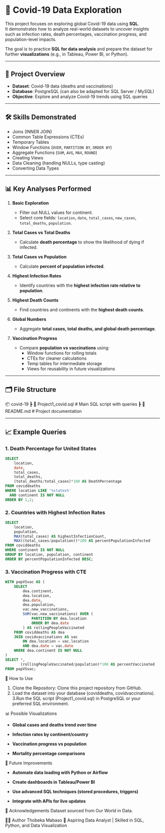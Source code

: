 # 🦠 Covid-19 Data Exploration

This project focuses on exploring global Covid-19 data using **SQL**.  
It demonstrates how to analyze real-world datasets to uncover insights such as infection rates, death percentages, vaccination progress, and population-level impacts.  

The goal is to practice **SQL for data analysis** and prepare the dataset for further **visualizations** (e.g., in Tableau, Power BI, or Python).

---

## 📂 Project Overview

- **Dataset**: Covid-19 data (deaths and vaccinations)  
- **Database**: PostgreSQL (can also be adapted for SQL Server / MySQL)  
- **Objective**: Explore and analyze Covid-19 trends using SQL queries  

---

## 🛠️ Skills Demonstrated

- Joins (INNER JOIN)  
- Common Table Expressions (CTEs)  
- Temporary Tables  
- Window Functions (`OVER`, `PARTITION BY`, `ORDER BY`)  
- Aggregate Functions (`SUM`, `AVG`, `MAX`, `ROUND`)  
- Creating Views  
- Data Cleaning (handling NULLs, type casting)  
- Converting Data Types  

---

## 📊 Key Analyses Performed

1. **Basic Exploration**
   - Filter out NULL values for continent.
   - Select core fields: `location`, `date`, `total_cases`, `new_cases`, `total_deaths`, `population`.

2. **Total Cases vs Total Deaths**
   - Calculate **death percentage** to show the likelihood of dying if infected.

3. **Total Cases vs Population**
   - Calculate **percent of population infected**.

4. **Highest Infection Rates**
   - Identify countries with the **highest infection rate relative to population**.

5. **Highest Death Counts**
   - Find countries and continents with the **highest death counts**.

6. **Global Numbers**
   - Aggregate **total cases, total deaths, and global death percentage**.

7. **Vaccination Progress**
   - Compare **population vs vaccinations** using:
     - Window functions for rolling totals
     - CTEs for cleaner calculations
     - Temp tables for intermediate storage
     - Views for reusability in future visualizations

---

## 🗂️ File Structure

📦 covid-19
┣ 📜 Project1_covid.sql # Main SQL script with queries
┣ 📜 README.md # Project documentation

---

## 📈 Example Queries

### 1. Death Percentage for United States
```sql
SELECT 
    location, 
    date, 
    total_cases, 
    total_deaths, 
    (total_deaths/total_cases)*100 AS DeathPercentage
FROM coviddeaths
WHERE location LIKE '%states%'
  AND continent IS NOT NULL
ORDER BY 1,2;
```
### 2. Countries with Highest Infection Rates
```sql
SELECT 
    location, 
    population, 
    MAX(total_cases) AS highestInfectionCount, 
    MAX((total_cases/population))*100 AS percentPopulationInfected
FROM coviddeaths
WHERE continent IS NOT NULL
GROUP BY location, population, continent
ORDER BY percentPopulationInfected DESC;
```
### 3. Vaccination Progress with CTE
```sql
WITH popVSvac AS (
    SELECT
        dea.continent,
        dea.location,
        dea.date,
        dea.population,
        vac.new_vaccinations,
        SUM(vac.new_vaccinations) OVER (
            PARTITION BY dea.location
            ORDER BY dea.date
        ) AS rollingPeopleVaccinated
    FROM coviddeaths AS dea
    JOIN covidvaccinations AS vac
        ON dea.location = vac.location
        AND dea.date = vac.date
    WHERE dea.continent IS NOT NULL
)
SELECT *, 
       (rollingPeopleVaccinated/population)*100 AS percentVaccinated
FROM popVSvac;
```
📌 How to Use
1. Clone the Repository: Clone this project repository from GitHub.
2. Load the dataset into your database (coviddeaths, covidvaccinations).
3.Run the SQL script (Project1_covid.sql) in PostgreSQL or your preferred SQL environment.

📊 Possible Visualizations
- **Global cases and deaths trend over time**

- **Infection rates by continent/country**

- **Vaccination progress vs population**

- **Mortality percentage comparisons**

🚀 Future Improvements
- **Automate data loading with Python or Airflow**

- **Create dashboards in Tableau/Power BI**

- **Use advanced SQL techniques (stored procedures, triggers)**

- **Integrate with APIs for live updates**

🙌 Acknowledgements
Dataset sourced from Our World in Data.

🧑‍💻 Author
Thobeka Mabaso
📌 Aspiring Data Analyst | Skilled in SQL, Python, and Data Visualization
